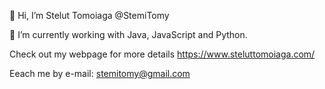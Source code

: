 👋 Hi, I’m Stelut Tomoiaga @StemiTomy

🌱 I’m currently working with Java, JavaScript and Python.

Check out my webpage for more details https://www.steluttomoiaga.com/

Eeach me by e-mail: stemitomy@gmail.com
